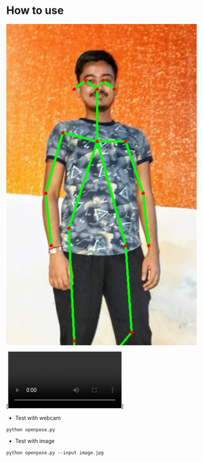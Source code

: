 # How to use

![Human Pose Graph](https://github.com/imvickykumar999/Human-Pose/blob/master/outputgraph.jpg)

[![Insta Video](https://github.com/imvickykumar999/Human-Pose/blob/master/instavideo.mp4)]

- Test with webcam

```
python openpose.py
```

- Test with image
```
python openpose.py --input image.jpg
```

